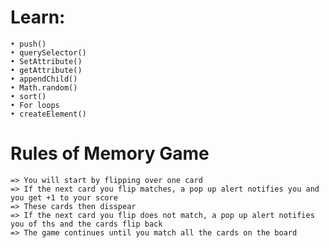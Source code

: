 # Learn:
    • push()
    • querySelector()
    • SetAttribute()
    • getAttribute()
    • appendChild()
    • Math.random()
    • sort()
    • For loops
    • createElement() 


# Rules of Memory Game
    => You will start by flipping over one card
    => If the next card you flip matches, a pop up alert notifies you and you get +1 to your score
    => These cards then disspear
    => If the next card you flip does not match, a pop up alert notifies you of ths and the cards flip back
    => The game continues until you match all the cards on the board